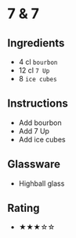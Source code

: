# 7 & 7

## Ingredients
- 4 cl `bourbon`
- 12 cl `7 Up`
- 8 `ice cubes`

## Instructions
- Add bourbon
- Add 7 Up
- Add ice cubes

## Glassware
- Highball glass

## Rating
- ★★★☆☆